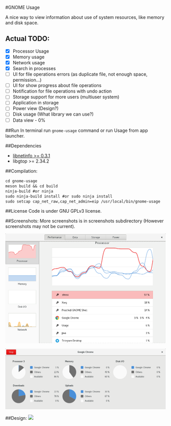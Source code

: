#GNOME Usage

A nice way to view information about use of system resources, like memory and disk space.

## Actual TODO:
- [x] Processor Usage
- [x] Memory usage
- [x] Network usage
- [x] Search in processes 
- [ ] UI for file operations errors (as duplicate file, not enough space, permission...)
- [ ] UI for show progress about file operations
- [ ] Notification for file operations with undo action
- [ ] Storage support for more users (multiuser system)
- [ ] Application in storage 
- [ ] Power view (Design?)
- [ ] Disk usage (What library we can use?)
- [ ] Data view - 0%

##Run
In terminal run ```gnome-usage``` command or run Usage from app launcher.

##Dependencies
- [libnetinfo >= 0.3.1](https://github.com/kaegi/netinfo-ffi)
- libgtop >= 2.34.2

##Compilation:
```
cd gnome-usage
meson build && cd build
ninja-build #or ninja
sudo ninja-build install #or sudo ninja install
sudo setcap cap_net_raw,cap_net_admin=eip /usr/local/bin/gnome-usage
```

##License
Code is under GNU GPLv3 license.

##Screenshots:
More screenshots is in screenshots subdirectory (However screenshots may not be current).

![Screenshot](screenshots/screenshot11.png?raw=true )

![Screenshot](screenshots/screenshot10.png?raw=true )

##Design:
<img src="https://raw.githubusercontent.com/gnome-design-team/gnome-mockups/master/usage/usage-wires.png">
